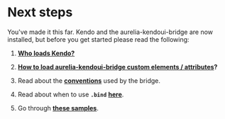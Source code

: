 # Next steps

You've made it this far. Kendo and the aurelia-kendoui-bridge are now installed, but before you get started please read the following:

1. **[Who loads Kendo?](https://aurelia-ui-toolkits.gitbooks.io/kendoui-bridge-docs/content/what_you_need_to_know.html#who-loads-kendo)**

2. **[How to load aurelia-kendoui-bridge custom elements / attributes](how-to-load-aurelia-kendoui-bridge-custom-elements--attributes)?**

3. Read about the **[conventions](https://aurelia-ui-toolkits.gitbooks.io/kendoui-bridge-docs/content/what_you_need_to_know.html#conventions)** used by the bridge.

3. Read about when to use **`.bind`** **[here](https://aurelia-ui-toolkits.gitbooks.io/kendoui-bridge-docs/content/what_you_need_to_know.html#when-to-bind-and-not-to-bind)**.

5. Go through **[these samples](http://aurelia-ui-toolkits.github.io/demo-kendo/#/samples/generic/)**.